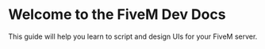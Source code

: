 # Welcome to the FiveM Dev Docs

This guide will help you learn to script and design UIs for your FiveM server.
